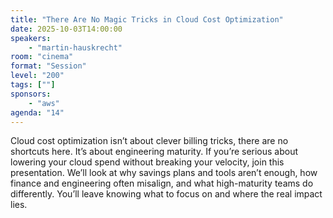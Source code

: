 ```yaml
---
title: "There Are No Magic Tricks in Cloud Cost Optimization"
date: 2025-10-03T14:00:00
speakers:
    - "martin-hauskrecht"
room: "cinema"
format: "Session" 
level: "200"
tags: [""]
sponsors: 
    - "aws"
agenda: "14"
---
```


Cloud cost optimization isn’t about clever billing tricks, there are no shortcuts here. It’s about engineering maturity. If you’re serious about lowering your cloud spend without breaking your velocity, join this presentation. We’ll look at why savings plans and tools aren’t enough, how finance and engineering often misalign, and what high-maturity teams do differently. You’ll leave knowing what to focus on and where the real impact lies.